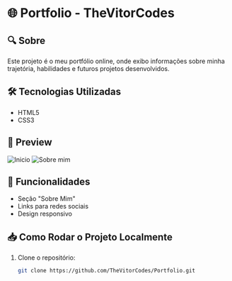 # 🌐 Portfolio - TheVitorCodes

## 🔍 Sobre
Este projeto é o meu portfólio online, onde exibo informações sobre minha trajetória, habilidades e futuros projetos desenvolvidos.

## 🛠️ Tecnologias Utilizadas
- HTML5
- CSS3

## 📸 Preview
![Inicio](https://github.com/user-attachments/assets/d0341456-436c-46fa-8f23-ba86c2dd0dbc)
![Sobre mim](https://github.com/user-attachments/assets/1610da69-b2b2-4cf2-ac2c-31c7222c8c95)

## 🎯 Funcionalidades
- Seção "Sobre Mim"
- Links para redes sociais
- Design responsivo

## 📥 Como Rodar o Projeto Localmente
1. Clone o repositório:
   ```sh
   git clone https://github.com/TheVitorCodes/Portfolio.git
